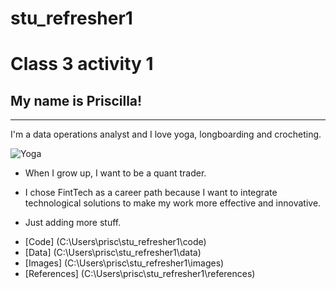 # stu_refresher1
# Class 3 activity 1
## My name is Priscilla! 
----
I'm a data operations analyst and I love yoga, longboarding and crocheting.

![Yoga](C:\Users\prisc\Pictures\Pictures\Yoga.jpg)

- When I grow up, I want to be a quant trader.

- I chose FintTech as a career path because I want to integrate technological solutions to make my work more effective and innovative.

- Just adding more stuff.

 * [Code] (C:\Users\prisc\stu_refresher1\code)
 * [Data] (C:\Users\prisc\stu_refresher1\data)
 * [Images] (C:\Users\prisc\stu_refresher1\images)
 * [References] (C:\Users\prisc\stu_refresher1\references)
